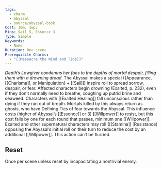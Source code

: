 ```yaml
---
tags:
  - charm
  - Abyssal
  - source/abyssal-book
Cost: 10m, 1wp; 
Mins: Sail 5, Essence 3
Type: Simple
Keywords:
  - None
Duration: One scene
Prerequisite Charms:
  - "[[Massacre the Wind and Tide]]"
---
```

*Death’s Lawgiver condemns her foes to the depths of mortal despair, filling them with a drowning dread.*
The Abyssal makes a special ({Appearance, [[Charisma]], or Manipulation} + [[Sail]]) inspire roll to spread sorrow, despair, or fear. Affected characters begin drowning (Exalted, p. 232), even if they don’t normally need to breathe, coughing up putrid brine and seaweed. Characters with [[Exalted Healing]] fall unconscious rather than dying if they run out of breath. Mortals killed by this always return as ghosts, who have Defining Ties of fear towards the Abyssal.
This influence costs (higher of Abyssal’s [[Essence]] or 3) [[Willpower]] to resist, but this cost falls by one for each round that passes, minimum one [[Willpower]]. Exalted and other supernatural characters may roll ([[Stamina]] [Resistance) opposing the Abyssal’s initial roll on their turn to reduce the cost by an additional [[Willpower]]. This action can’t be flurried.
## Reset 
Once per scene unless reset by incapacitating a nontrivial enemy.